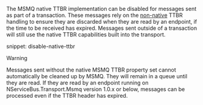 The MSMQ native TTBR implementation can be disabled for messages sent as part of a transaction. These messages rely on the [non-native](#non-native) TTBR handling to ensure they are discarded when they are read by an endpoint, if the time to be received has expired. Messages sent outside of a transaction will still use the native TTBR capabilities built into the transport.

snippet: disable-native-ttbr

> [!WARNING]
> Messages sent without the native MSMQ TTBR property set cannot automatically be cleaned up by MSMQ. They will remain in a queue until they are read. If they are read by an endpoint running on NServiceBus.Transport.Msmq version 1.0.x or below, messages can be processed even if the TTBR header has expired.